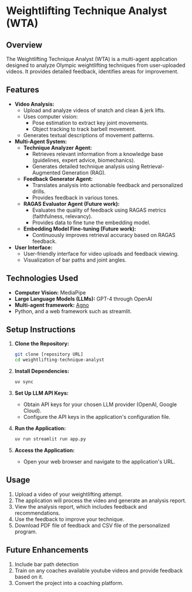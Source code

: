 # Weightlifting Technique Analyst (WTA)

## Overview

The Weightlifting Technique Analyst (WTA) is a multi-agent application designed to analyze Olympic weightlifting techniques from user-uploaded videos. It provides detailed feedback, identifies areas for improvement.

## Features

* **Video Analysis:**
    * Upload and analyze videos of snatch and clean & jerk lifts.
    * Uses computer vision:
      *  Pose estimation to extract key joint movements.
      *  Object tracking to track barbell movement.
    * Generates textual descriptions of movement patterns.
* **Multi-Agent System:**
    * **Technique Analyzer Agent:**
        * Retrieves relevant information from a knowledge base (guidelines, expert advice, biomechanics).
        * Generates detailed technique analysis using Retrieval-Augmented Generation (RAG).
    * **Feedback Generator Agent:**
        * Translates analysis into actionable feedback and personalized drills.
        * Provides feedback in various tones.
    * **RAGAS Evaluator Agent (Future work):**
        * Evaluates the quality of feedback using RAGAS metrics (faithfulness, relevancy).
        * Provides data to fine tune the embedding model.
    * **Embedding Model Fine-tuning (Future work):** 
        * Continuously improves retrieval accuracy based on RAGAS feedback.
* **User Interface:**
    * User-friendly interface for video uploads and feedback viewing.
    * Visualization of bar paths and joint angles.

## Technologies Used

* **Computer Vision:** MediaPipe
* **Large Language Models (LLMs):** GPT-4 through OpenAI
* **Multi-agent framework:** [Agno](https://github.com/agno-agi/agno)
* Python, and a web framework such as streamlit.

## Setup Instructions

1.  **Clone the Repository:**

    ```bash
    git clone [repository URL]
    cd weightlifting-technique-analyst
    ```

2.  **Install Dependencies:**

    ```bash
    uv sync
    ```

3.  **Set Up LLM API Keys:**

    * Obtain API keys for your chosen LLM provider (OpenAI, Google Cloud).
    * Configure the API keys in the application's configuration file.

4.  **Run the Application:**

    ```bash
    uv run streamlit run app.py 
    ```

5.  **Access the Application:**

    * Open your web browser and navigate to the application's URL.

## Usage

1.  Upload a video of your weightlifting attempt.
2.  The application will process the video and generate an analysis report.
3.  View the analysis report, which includes feedback and recommendations.
4.  Use the feedback to improve your technique.
5.  Download PDF file of feedback and CSV file of the personalized program.

## Future Enhancements

1. Include bar path detection
2. Train on any coaches available youtube videos and provide feedback based on it.
3. Convert the project into a coaching platform.

